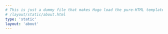 ```yaml
---
# This is just a dummy file that makes Hugo load the pure-HTML template at
# /layout/static/about.html
type: 'static'
layout: 'about'
---
```

